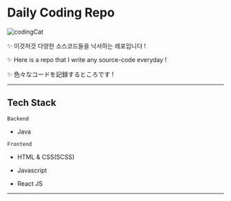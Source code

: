 <!-- @format -->

# Daily Coding Repo

![codingCat](https://c.tenor.com/y2JXkY1pXkwAAAAC/cat-computer.gif)

✨ 이것저것 다양한 소스코드들을 낙서하는 레포입니다 !

✨ Here is a repo that I write any source-code everyday !

✨ 色々なコードを記録するところです !

---

## Tech Stack

`Backend`

- Java

`Frontend`

- HTML & CSS(SCSS)

- Javascript

- React JS

---
